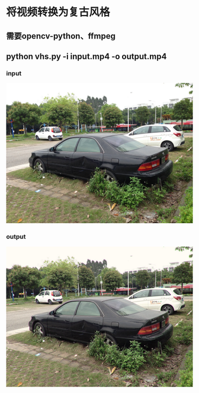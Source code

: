 # 将视频转换为复古风格

## 需要opencv-python、ffmpeg

## python vhs.py -i input.mp4 -o output.mp4

### input 
![input image](test.jpg)

### output
![output my style](output_mystyle.jpg)